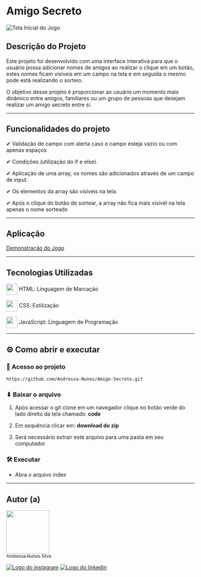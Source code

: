 # Amigo Secreto 
          
![Tela Inicial do Jogo](https://github.com/user-attachments/assets/5b2be026-2aa5-4581-b5d6-6d0db0ffc64e)

## Descrição do Projeto
Este projeto foi desenvolvido com uma interface interativa para que o usuário possa adicionar nomes de amigos ao realizar o clique em um botão, 
estes nomes ficam visíveis em um campo na tela e em seguida o mesmo pode está realizando o sorteio.

O objetivo desse projeto é proporcionar ao usuário um momento mais dinâmico entre amigos, familiares ou um grupo de pessoas que desejam realizar um amigo secreto entre si.

---

## Funcionalidades do projeto
✔ Validação de campo com alerta caso o campo esteja vazio ou com apenas espaços

✔ Condições (utilização do if e else).

✔ Aplicação de uma array, os nomes são adicionados através de um campo de input.

✔ Os elementos da array são visíveis na tela.

✔ Após o clique do botão de sortear, a array não fica mais visível na tela apenas o nome sorteado

---

## Aplicação
[Demonstração do Jogo](https://github.com/user-attachments/assets/a05ba6fe-5ae1-4ed5-8222-4fa1d1322e91)

---

## Tecnologias Utilizadas
<img align = "center" height = 30em whidt = 15em gap:6px src="https://cdn.jsdelivr.net/gh/devicons/devicon@latest/icons/html5/html5-original.svg"/> HTML: Linguagem de Marcação
          
<img align = "center" height = 30em whidt = 15em gap:6px src="https://cdn.jsdelivr.net/gh/devicons/devicon@latest/icons/css3/css3-original.svg" /> CSS: Estilização

<img align = "center" height = 30em whidt  = 15em gap:6px src="https://cdn.jsdelivr.net/gh/devicons/devicon@latest/icons/javascript/javascript-original.svg" /> JavaScript: Linguagem de Programação

---
## ⚙ Como abrir e executar 
### 📁 Acesso ao projeto
```bash 
https://github.com/Andressa-Nunes/Amigo-Secreto.git
```
### ⬇ Baixar o arquivo 

1. Após acessar o git clone em um navegador clique no botão verde do lado direito da tela chamado: **code**

2. Em sequência clicar em: **download do zip**

3. Será necessário extrair este arquivo para uma pasta em seu computador

### 🛠 Executar
- Abra o arquivo index

---
## Autor (a)

[<img loading="lazy" src="https://avatars.githubusercontent.com/u/196395690?v=4" width=115><br><sub>Andressa Nunes Silva</sub>](https://github.com/andressa-Nunes) 


<a href= "https://instagram.com/andressa_2702">![Logo do instagram](https://github.com/user-attachments/assets/c5c9b2fe-8d16-4c1c-a407-4e4b4e30320b)</a>
<a href ="https://www.linkedin.com/in/andressa-nunes/si">![Logo do linkedin](https://github.com/user-attachments/assets/2c48480b-f007-4828-84f5-df0a4e4dd100)</a>

